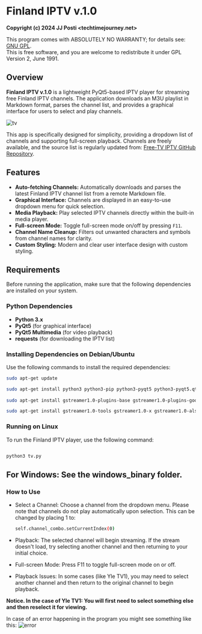 # Finland IPTV v.1.0

**Copyright (c) 2024 JJ Posti <techtimejourney.net>**

This program comes with ABSOLUTELY NO WARRANTY; for details see: [GNU GPL](http://www.gnu.org/copyleft/gpl.html).  
This is free software, and you are welcome to redistribute it under GPL Version 2, June 1991.

## Overview

**Finland IPTV v.1.0** is a lightweight PyQt5-based IPTV player for streaming free Finland IPTV channels. The application downloads an M3U playlist in Markdown format, parses the channel list, and provides a graphical interface for users to select and play channels.

![tv](https://github.com/user-attachments/assets/eec172ec-d0bd-43d9-a889-669c2f691b8a)

This app is specifically designed for simplicity, providing a dropdown list of channels and supporting full-screen playback. Channels are freely available, and the source list is regularly updated from: [Free-TV IPTV GitHub Repository](https://github.com/Free-TV/IPTV).

## Features

- **Auto-fetching Channels:** Automatically downloads and parses the latest Finland IPTV channel list from a remote Markdown file.
- **Graphical Interface:** Channels are displayed in an easy-to-use dropdown menu for quick selection.
- **Media Playback:** Play selected IPTV channels directly within the built-in media player.
- **Full-screen Mode:** Toggle full-screen mode on/off by pressing `F11`.
- **Channel Name Cleanup:** Filters out unwanted characters and symbols from channel names for clarity.
- **Custom Styling:** Modern and clear user interface design with custom styling.

## Requirements

Before running the application, make sure that the following dependencies are installed on your system.

### Python Dependencies

- **Python 3.x**
- **PyQt5** (for graphical interface)
- **PyQt5 Multimedia** (for video playback)
- **requests** (for downloading the IPTV list)

### Installing Dependencies on Debian/Ubuntu

Use the following commands to install the required dependencies:

```bash
sudo apt-get update

sudo apt-get install python3 python3-pip python3-pyqt5 python3-pyqt5.qtmultimedia python3-requests -y
 
sudo apt-get install gstreamer1.0-plugins-base gstreamer1.0-plugins-good gstreamer1.0-plugins-bad gstreamer1.0-plugins-ugly gstreamer1.0-libav -y

sudo apt-get install gstreamer1.0-tools gstreamer1.0-x gstreamer1.0-alsa gstreamer1.0-pulseaudio -y

```

### Running on Linux

To run the Finland IPTV player, use the following command:

```bash 

python3 tv.py
```

## For Windows: See the windows_binary folder.


### How to Use

- Select a Channel: Choose a channel from the dropdown menu. Please note that channels do not play automatically upon selection.
  This can be changed by placing 1 to:

  ```bash
  self.channel_combo.setCurrentIndex(0)
  ```

- Playback: The selected channel will begin streaming. If the stream doesn't load, try selecting another channel and then returning to your initial choice.

- Full-screen Mode: Press F11 to toggle full-screen mode on or off.

- Playback Issues: In some cases (like Yle TV1), you may need to select another channel and then return to the original channel to begin playback.


<b> Notice. In the case of Yle TV1: You will first need to select something else and then reselect it for viewing. </b>

In case of an error happening in the program you might see something like this: ![error](https://github.com/user-attachments/assets/78187f6c-4ecc-4774-8501-657d69126785)



